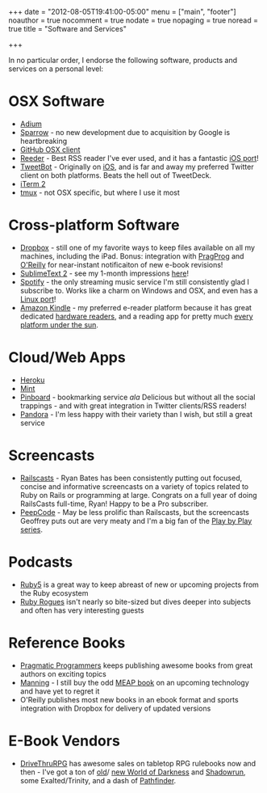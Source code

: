 +++
date = "2012-08-05T19:41:00-05:00"
menu = ["main", "footer"]
noauthor = true
nocomment = true
nodate = true
nopaging = true
noread = true
title = "Software and Services"

+++

In no particular order, I endorse the following software, products and services
on a personal level:
<!--more-->
# OSX Software

* [Adium](http://adium.im/)
* [Sparrow](http://sprw.me/) - no new development due to acquisition by Google is heartbreaking
* [GitHub OSX client](http://mac.github.com)
* [Reeder](http://reederapp.com/mac/) - Best RSS reader I've ever used, and it has
  a fantastic [iOS port](http://reederapp.com/ipad/)!
* [TweetBot](http://tapbots.com/tweetbot_mac/) - Originally on
  [iOS](http://tapbots.com/software/tweetbot/), and is far and away my preferred Twitter client on both platforms. Beats the hell out of TweetDeck.
* [iTerm 2](http://www.iterm2.com)
* [tmux](http://tmux.sourceforge.net) - not OSX specific, but where I use it most

# Cross-platform Software

* [Dropbox](http://dropbox.com/) - still one of my favorite ways to keep files
  available on all my machines, including the iPad. Bonus: integration with
  [PragProg](http://pragprog.com/frequently-asked-questions/ebooks/read-on-desktop-laptop#dropbox)
  and [O'Reilly](http://shop.oreilly.com/category/customer-service/dropbox.do)
  for near-instant notificaiton of new e-book revisions!
* [SublimeText 2](http://sublimetext.com/2) - see my 1-month impressions
  [here](/posts/2012-08-05-sublimetext-2/)!
* [Spotify](http://spotify.com/) - the only streaming music service I'm still
  consistently glad I subscribe to. Works like a charm on Windows and OSX, and
  even has a [Linux port](http://spotify.com/us/download/previews/)!
* [Amazon Kindle](https://kindle.amazon.com) - my preferred e-reader platform
  because it has great dedicated
  [hardware readers](https://www.amazon.com/kindle-store-ebooks-newspapers-blogs/b/ref=r_ksl_h_i_gl?node=133141011),
  and a reading app for pretty much
  [every platform under the sun](https://www.amazon.com/gp/kindle/kcp/ref=r_kala_h_i_gl).

# Cloud/Web Apps

* [Heroku](http://heroku.com/)
* [Mint](http://mint.com/)
* [Pinboard](http://pinboard.in/) - bookmarking service *ala* Delicious but
  without all the social trappings - and with great integration in Twitter clients/RSS readers!
* [Pandora](http://pandora.com/) - I'm less happy with their variety than I wish, but still a great service

# Screencasts

* [Railscasts](http://railscasts.com/) - Ryan Bates has been consistently
  putting out focused, concise and informative screencasts on a variety of topics
  related to Ruby on Rails or programming at large. Congrats on a full year of
  doing RailsCasts full-time, Ryan! Happy to be a Pro subscriber.
* [PeepCode](https://peepcode.com/) - May be less prolific than Railscasts,
  but the screencasts Geoffrey puts out are very meaty and I'm a big fan of the
  [Play by Play series](https://peepcode.com/products/play-by-play-tenderlove-ruby-on-rails).

# Podcasts

* [Ruby5](http://ruby5.envylabs.com/) is a great way to keep abreast of
  new or upcoming projects from the Ruby ecosystem
* [Ruby Rogues](http://rubyrogues.com/) isn't nearly so bite-sized but dives deeper
  into subjects and often has very interesting guests

# Reference Books

* [Pragmatic Programmers](http://pragprog.com/) keeps publishing awesome books
  from great authors on exciting topics
* [Manning](http://www.manning.com/) - I still buy the odd
  [MEAP book](http://www.manning.com/about/meap) on an upcoming technology and
  have yet to regret it
* O'Reilly publishes most new books in an ebook format and sports integration
  with Dropbox for delivery of updated versions

# E-Book Vendors

* [DriveThruRPG](http://rpg.drivethrustuff.com/) has awesome sales on tabletop
  RPG rulebooks now and then - I've got a ton of
  [old](http://www.white-wolf.com/classic-world-of-darkness)/
  [new World of Darkness](http://www.white-wolf.com/new-world-of-darkness)
  and [Shadowrun](http://shadowrun4.com/), some Exalted/Trinity, and a dash
  of [Pathfinder](http://paizo.com/).

